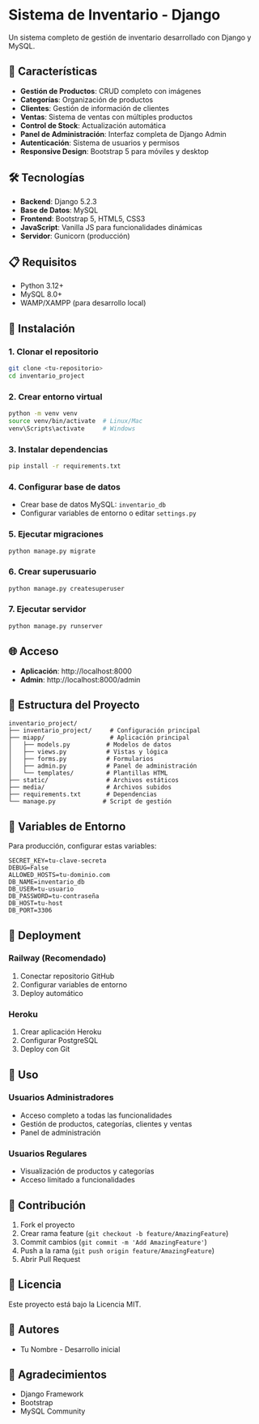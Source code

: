# Sistema de Inventario - Django

Un sistema completo de gestión de inventario desarrollado con Django y MySQL.

## 🚀 Características

- **Gestión de Productos**: CRUD completo con imágenes
- **Categorías**: Organización de productos
- **Clientes**: Gestión de información de clientes
- **Ventas**: Sistema de ventas con múltiples productos
- **Control de Stock**: Actualización automática
- **Panel de Administración**: Interfaz completa de Django Admin
- **Autenticación**: Sistema de usuarios y permisos
- **Responsive Design**: Bootstrap 5 para móviles y desktop

## 🛠️ Tecnologías

- **Backend**: Django 5.2.3
- **Base de Datos**: MySQL
- **Frontend**: Bootstrap 5, HTML5, CSS3
- **JavaScript**: Vanilla JS para funcionalidades dinámicas
- **Servidor**: Gunicorn (producción)

## 📋 Requisitos

- Python 3.12+
- MySQL 8.0+
- WAMP/XAMPP (para desarrollo local)

## 🔧 Instalación

### 1. Clonar el repositorio
```bash
git clone <tu-repositorio>
cd inventario_project
```

### 2. Crear entorno virtual
```bash
python -m venv venv
source venv/bin/activate  # Linux/Mac
venv\Scripts\activate     # Windows
```

### 3. Instalar dependencias
```bash
pip install -r requirements.txt
```

### 4. Configurar base de datos
- Crear base de datos MySQL: `inventario_db`
- Configurar variables de entorno o editar `settings.py`

### 5. Ejecutar migraciones
```bash
python manage.py migrate
```

### 6. Crear superusuario
```bash
python manage.py createsuperuser
```

### 7. Ejecutar servidor
```bash
python manage.py runserver
```

## 🌐 Acceso

- **Aplicación**: http://localhost:8000
- **Admin**: http://localhost:8000/admin

## 📁 Estructura del Proyecto

```
inventario_project/
├── inventario_project/     # Configuración principal
├── miapp/                  # Aplicación principal
│   ├── models.py          # Modelos de datos
│   ├── views.py           # Vistas y lógica
│   ├── forms.py           # Formularios
│   ├── admin.py           # Panel de administración
│   └── templates/         # Plantillas HTML
├── static/                # Archivos estáticos
├── media/                 # Archivos subidos
├── requirements.txt       # Dependencias
└── manage.py             # Script de gestión
```

## 🔐 Variables de Entorno

Para producción, configurar estas variables:

```env
SECRET_KEY=tu-clave-secreta
DEBUG=False
ALLOWED_HOSTS=tu-dominio.com
DB_NAME=inventario_db
DB_USER=tu-usuario
DB_PASSWORD=tu-contraseña
DB_HOST=tu-host
DB_PORT=3306
```

## 🚀 Deployment

### Railway (Recomendado)
1. Conectar repositorio GitHub
2. Configurar variables de entorno
3. Deploy automático

### Heroku
1. Crear aplicación Heroku
2. Configurar PostgreSQL
3. Deploy con Git

## 📝 Uso

### Usuarios Administradores
- Acceso completo a todas las funcionalidades
- Gestión de productos, categorías, clientes y ventas
- Panel de administración

### Usuarios Regulares
- Visualización de productos y categorías
- Acceso limitado a funcionalidades

## 🤝 Contribución

1. Fork el proyecto
2. Crear rama feature (`git checkout -b feature/AmazingFeature`)
3. Commit cambios (`git commit -m 'Add AmazingFeature'`)
4. Push a la rama (`git push origin feature/AmazingFeature`)
5. Abrir Pull Request

## 📄 Licencia

Este proyecto está bajo la Licencia MIT.

## 👥 Autores

- Tu Nombre - Desarrollo inicial

## 🙏 Agradecimientos

- Django Framework
- Bootstrap
- MySQL Community 